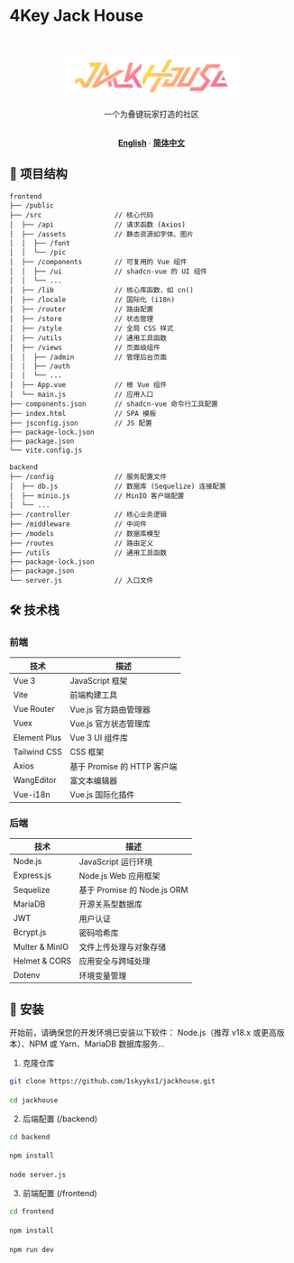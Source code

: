 # 4Key Jack House
<br />
<p align="center">
    <a href="https://www.jackhouse.xyz/">
        <img src="frontend/src/assets/pic/jackHouseLight.png" alt="Logo" width="320" height="80">
    </a>
</p>
<div align="center">
    一个为叠键玩家打造的社区
    <br />
    <br />

**[English](README.md)**
·
**[简体中文](README_zh.md)**
</div>

## 📁 项目结构
```
frontend
├── /public                 
├── /src                  // 核心代码
│  ├── /api               // 请求函数 (Axios)
│  ├── /assets            // 静态资源如字体、图片
│  │  ├── /font
│  │  └── /pic
│  ├── /components        // 可复用的 Vue 组件
│  │  ├── /ui             // shadcn-vue 的 UI 组件
│  │  └── ...
│  ├── /lib               // 核心库函数，如 cn()
│  ├── /locale            // 国际化 (i18n)
│  ├── /router            // 路由配置
│  ├── /store             // 状态管理
│  ├── /style             // 全局 CSS 样式
│  ├── /utils             // 通用工具函数
│  ├── /views             // 页面级组件
│  │  ├── /admin          // 管理后台页面
│  │  ├── /auth
│  │  └── ...
│  ├── App.vue            // 根 Vue 组件
│  └── main.js            // 应用入口
├── components.json       // shadcn-vue 命令行工具配置
├── index.html            // SPA 模板
├── jsconfig.json         // JS 配置
├── package-lock.json
├── package.json
└── vite.config.js
```

```
backend
├── /config               // 服务配置文件
│  ├── db.js              // 数据库 (Sequelize) 连接配置
│  ├── minio.js           // MinIO 客户端配置
│  └── ...
├── /controller           // 核心业务逻辑
├── /middleware           // 中间件
├── /models               // 数据库模型
├── /routes               // 路由定义
├── /utils                // 通用工具函数
├── package-lock.json
├── package.json
└── server.js             // 入口文件
```

## 🛠️ 技术栈

### 前端

| 技术         | 描述                               |
|--------------|----------------------------------|
| Vue 3        | JavaScript 框架 |
| Vite         | 前端构建工具                 |
| Vue Router   | Vue.js 官方路由管理器              |
| Vuex         | Vue.js 官方状态管理库              |
| Element Plus | Vue 3 UI 组件库               |
| Tailwind CSS | CSS 框架              |
| Axios        | 基于 Promise 的 HTTP 客户端        |
| WangEditor   | 富文本编辑器                       |
| Vue-i18n     | Vue.js 国际化插件                  |

### 后端

| 技术           | 描述                              |
|--------------|---------------------------------|
| Node.js      | JavaScript 运行环境             |
| Express.js   | Node.js Web 应用框架             |
| Sequelize    | 基于 Promise 的 Node.js ORM       |
| MariaDB      | 开源关系型数据库                   |
| JWT          | 用户认证              |
| Bcrypt.js    | 密码哈希库                        |
| Multer & MinIO | 文件上传处理与对象存储             |
| Helmet & CORS | 应用安全与跨域处理                 |
| Dotenv       | 环境变量管理                      |


## 🚀 安装
开始前，请确保您的开发环境已安装以下软件：
Node.js（推荐 v18.x 或更高版本）、NPM 或 Yarn、MariaDB 数据库服务...

1. 克隆仓库
```sh
git clone https://github.com/1skyyks1/jackhouse.git

cd jackhouse
```

2. 后端配置 (/backend)
```sh
cd backend

npm install

node server.js
```

3. 前端配置 (/frontend)
```sh
cd frontend

npm install

npm run dev
```